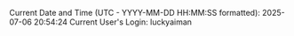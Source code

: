 Current Date and Time (UTC - YYYY-MM-DD HH:MM:SS formatted): 2025-07-06 20:54:24
Current User's Login: luckyaiman
